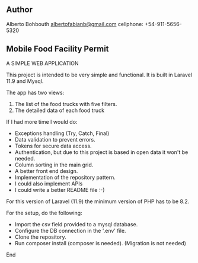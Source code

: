 ## Author

Alberto Bohbouth
albertofabianb@gmail.com
cellphone: +54-911-5656-5320

## Mobile Food Facility Permit
A SIMPLE WEB APPLICATION

This project is intended to be very simple and functional.
It is built in Laravel 11.9 and Mysql.

The app has two views:

1. The list of the food trucks with five filters.
2. The detailed data of each food truck

If I had more time I would do:
- Exceptions handling (Try, Catch, Final)
- Data validation to prevent errors.
- Tokens for secure data access.
- Authentication, but due to this project is based in open data it won't be needed.
- Column sorting in the main grid.
- A better front end design.
- Implementation of the repository pattern.
- I could also implement APIs
- I could write a better README file :-)

For this version of Laravel (11.9) the minimum version of PHP has to be 8.2.

For the setup, do the following:

- Import the csv field provided to a mysql database.
- Configure the DB connection in the '.env' file.
- Clone the repository.
- Run composer install (composer is needed).
(Migration is not needed)

End

